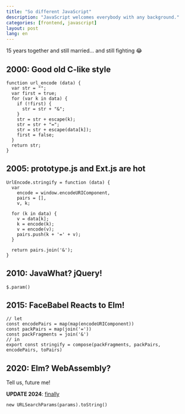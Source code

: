 ```yaml
---
title: "So different JavaScript"
description: "JavaScript welcomes everybody with any background."
categories: [frontend, javascript]
layout: post
lang: en
---
```


15 years together and still married… and still fighting 😂

## 2000: Good old C-like style

    function url_encode (data) {
      var str = "";
      var first = true;
      for (var k in data) {
        if (!first) {
          str = str + "&";
        }
        str = str + escape(k);
        str = str + "=";
        str = str + escape(data[k]);
        first = false;
      }
      return str;
    }

## 2005: prototype.js and Ext.js are hot

    UrlEncode.stringify = function (data) {
      var
        encode = window.encodeURIComponent,
        pairs = [],
        v, k;

      for (k in data) {
        v = data[k];
        k = encode(k);
        v = encode(v);
        pairs.push(k + '=' + v);
      }

      return pairs.join('&');
    }

## 2010: JavaWhat? jQuery!

    $.param()

## 2015: FaceBabel Reacts to Elm!

    // let
    const encodePairs = map(map(encodeURIComponent))
    const packPairs = map(join('='))
    const packFragments = join('&')
    // in
    export const stringify = compose(packFragments, packPairs, encodePairs, toPairs)

## 2020: Elm? WebAssembly?

Tell us, future me!

**UPDATE 2024**: [finally](https://developer.mozilla.org/en-US/docs/Web/API/URLSearchParams/URLSearchParams)

    new URLSearchParams(params).toString()

